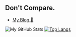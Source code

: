 ## Don't Compare.

- [My Blog 🥰](https://NothingToSay0031.github.io/)

![My GitHub Stats](https://github-readme-stats.vercel.app/api?username=NothingToSay0031&count_private=true&show_icons=true)
[![Top Langs](https://github-readme-stats.vercel.app/api/top-langs/?username=NothingToSay0031&layout=donut-vertical)](https://github.com/anuraghazra/github-readme-stats)
